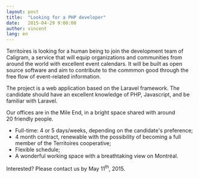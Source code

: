 ```yaml
---
layout: post
title:  "Looking for a PHP developer"
date:   2015-04-29 9:00:00
author: vincent
lang: en
---
```


Territoires is looking for a human being to join the development team of Caligram, a service that will equip organizations and communities from around the world with excellent event calendars. It will be built as open source software and aim to contribute to the commmon good through the free flow of event-related information.

The project is a web application based on the Laravel framework. The candidate should have an excellent knowledge of PHP, Javascript, and be familiar with Laravel.

Our offices are in the Mile End, in a bright space shared with around 20&nbsp;friendly people.

+ Full-time: 4 or 5 days/weeks, depending on the candidate's preference;
+ 4 month contract, renewable with the possibility of becoming a full member of the Territoires cooperative;
+ Flexible schedule;
+ A wonderful working space with a breathtaking view on Montréal.

Interested? Please contact us by May 11<sup>th</sup>, 2015.